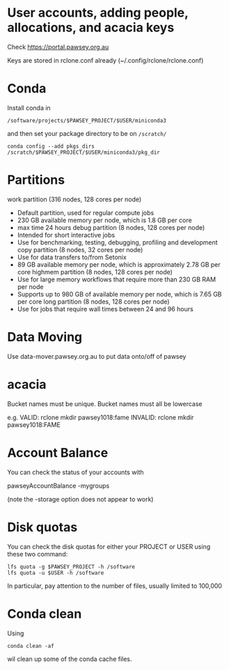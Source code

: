 # User accounts, adding people, allocations, and acacia keys

Check https://portal.pawsey.org.au

Keys are stored in rclone.conf already (~/.config/rclone/rclone.conf)

# Conda

Install conda in

```
/software/projects/$PAWSEY_PROJECT/$USER/miniconda3
```

and then set your package directory to be on `/scratch/`

```
conda config --add pkgs_dirs /scratch/$PAWSEY_PROJECT/$USER/miniconda3/pkg_dir
```

# Partitions

work partition (316 nodes, 128 cores per node)
- Default partition, used for regular compute jobs
- 230 GB available memory per node, which is 1.8 GB per core
- max time 24 hours
debug partition (8 nodes, 128 cores per node)
- Intended for short interactive jobs
- Use for benchmarking, testing, debugging, profiling and development
copy partition (8 nodes, 32 cores per node)
- Use for data transfers to/from Setonix
- 89 GB available memory per node, which is approximately 2.78 GB per core 
highmem partition (8 nodes, 128 cores per node)
- Use for large memory workflows that require more than 230 GB RAM per node
- Supports up to 980 GB of available memory per node, which is 7.65 GB per core
long partition (8 nodes, 128 cores per node)
- Use for jobs that require wall times between 24 and 96 hours

# Data Moving

Use  data-mover.pawsey.org.au  to put data onto/off of pawsey

# acacia

Bucket names must be unique.
Bucket names must all be lowercase

e.g. 
  VALID: rclone mkdir pawsey1018:fame 
INVALID: rclone mkdir pawsey1018:FAME

# Account Balance

You can check the status of your accounts with

pawseyAccountBalance -mygroups

(note the -storage option does not appear to work)

# Disk quotas

You can check the disk quotas for either your PROJECT or USER using these two command:

```
lfs quota -g $PAWSEY_PROJECT -h /software
lfs quota -u $USER -h /software
```

In particular, pay attention to the number of files, usually limited to 100,000


# Conda clean

Using 

```
conda clean -af
```

wil clean up some of the conda cache files.
